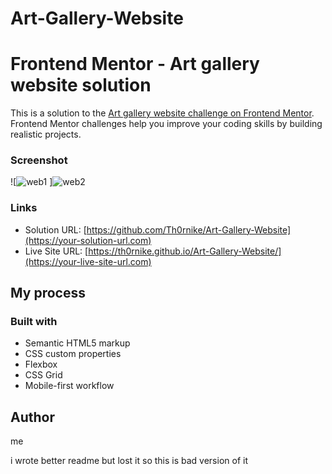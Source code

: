 # Art-Gallery-Website
# Frontend Mentor - Art gallery website solution

This is a solution to the [Art gallery website challenge on Frontend Mentor](https://www.frontendmentor.io/challenges/art-gallery-website-yVdrZlxyA). Frontend Mentor challenges help you improve your coding skills by building realistic projects. 


### Screenshot

![![web1](https://user-images.githubusercontent.com/116254117/210520802-0380bb10-493a-4e9c-b023-a54524f3eaee.png)
]![web2](https://user-images.githubusercontent.com/116254117/210520825-b75274eb-c53d-4e0e-9a93-7c648e301a0a.png)

### Links

- Solution URL: [https://github.com/Th0rnike/Art-Gallery-Website](https://your-solution-url.com)
- Live Site URL: [https://th0rnike.github.io/Art-Gallery-Website/](https://your-live-site-url.com)

## My process

### Built with

- Semantic HTML5 markup
- CSS custom properties
- Flexbox
- CSS Grid
- Mobile-first workflow

## Author

me

i wrote better readme but lost it so this is bad version of it
